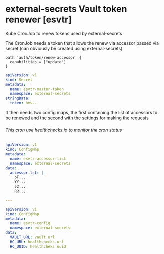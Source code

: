 # external-secrets Vault token renewer [esvtr]

Kube CronJob to renew tokens used by external-secrets

The CronJob needs a token that allows the renew via accessor passed via secret (can obviously be created using external-secrets)

```
path 'auth/token/renew-accessor' {
  capabilities = ["update"]
}
```

```yaml
apiVersion: v1
kind: Secret
metadata:
  name: esvtr-master-token
  namespace: external-secrets
stringData:
  token: hvs...
```

It then needs two config maps, the first containing the list of accessors to be renewed and the second with the settings for making the requests

###### This cron use healthchecks.io to monitor the cron status

```yaml
apiVersion: v1
kind: ConfigMap
metadata:
  name: esvtr-accessor-list
  namespace: external-secrets
data:
  accessor.lst: |-
    bF...
    YY...
    52...
    RR...

---

apiVersion: v1
kind: ConfigMap
metadata:
  name: esvtr-config
  namespace: external-secrets
data:
  VAULT_URL: vault url
  HC_URL: healthchecks url
  HC_UUID: healthcheks uuid
```

